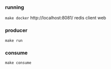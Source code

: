 ### running
```make docker```
http://localhost:8081/ redis client web

### producer
```make run```

### consume
```make consume```